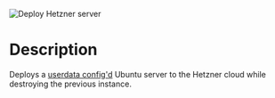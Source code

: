 ![Deploy Hetzner server](https://github.com/ackersonde/hetzner_vault/workflows/Deploy%20Hetzner%20Server/badge.svg)

# Description
Deploys a [userdata config'd](https://github.com/ackersonde/hetzner_vault/blob/main/scripts/raw_ubuntu_userdata.sh) Ubuntu server to the Hetzner cloud while destroying the previous instance.
